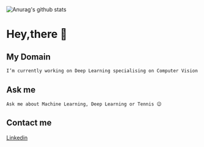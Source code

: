 ![Anurag's github stats](https://github-readme-stats.vercel.app/api?username=yogkul2000&show_icons=true&theme=dark)
# Hey,there 👋

## My Domain
```bash
I’m currently working on Deep Learning specialising on Computer Vision problems.
```

## Ask me
```
Ask me about Machine Learning, Deep Learning or Tennis 😉
```

## Contact me
[Linkedin](https://www.linkedin.com/in/yogesh-kulkarni-b1572b169/)
